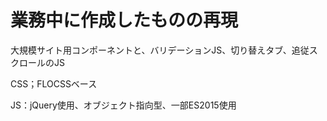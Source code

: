 # 業務中に作成したものの再現

大規模サイト用コンポーネントと、バリデーションJS、切り替えタブ、追従スクロールのJS

CSS；FLOCSSベース

JS：jQuery使用、オブジェクト指向型、一部ES2015使用
